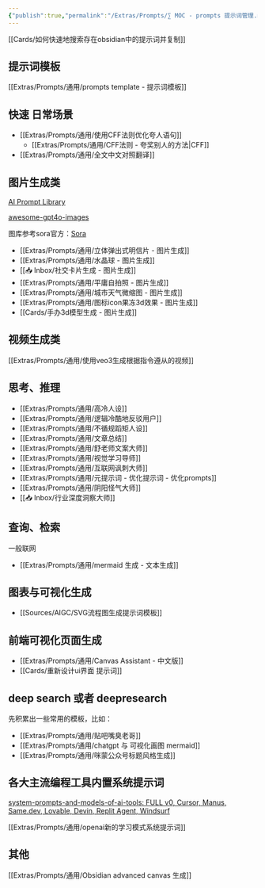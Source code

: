 ```yaml
---
{"publish":true,"permalink":"/Extras/Prompts/∑ MOC - prompts 提示词管理.md","created":"2025-04-24","modified":"2025-08-27","cssclasses":""}
---
```



[[Cards/如何快速地搜索存在obsidian中的提示词并复制]]

## 提示词模板

[[Extras/Prompts/通用/prompts template - 提示词模板]]

## 快速 日常场景

- [[Extras/Prompts/通用/使用CFF法则优化夸人语句]]
	- [[Extras/Prompts/通用/CFF法则 - 夸奖别人的方法\|CFF]]
- [[Extras/Prompts/通用/全文中文对照翻译]]

## 图片生成类

[AI Prompt Library](https://aifra.me/library)

[awesome-gpt4o-images](https://github.com/jamez-bondos/awesome-gpt4o-images)

图库参考sora官方：[Sora](https://sora.com/explore/images)

- [[Extras/Prompts/通用/立体弹出式明信片 - 图片生成]]
- [[Extras/Prompts/通用/水晶球 - 图片生成]]
- [[📥 Inbox/社交卡片生成 - 图片生成]]
- [[Extras/Prompts/通用/平庸自拍照 - 图片生成]]
- [[Extras/Prompts/通用/城市天气微缩图 - 图片生成]]
- [[Extras/Prompts/通用/图标icon果冻3d效果 - 图片生成]]
- [[Cards/手办3d模型生成 - 图片生成]]

## 视频生成类

[[Extras/Prompts/通用/使用veo3生成根据指令遵从的视频]]

## 思考、推理

- [[Extras/Prompts/通用/高冷人设]]
- [[Extras/Prompts/通用/逻辑冷酷地反驳用户]]
- [[Extras/Prompts/通用/不循规蹈矩人设]]
- [[Extras/Prompts/通用/文章总结]]
- [[Extras/Prompts/通用/舒老师文案大师]]
- [[Extras/Prompts/通用/视觉学习导师]]
- [[Extras/Prompts/通用/互联网讽刺大师]]
- [[Extras/Prompts/通用/元提示词 - 优化提示词 - 优化prompts]]
- [[Extras/Prompts/通用/阴阳怪气大师]]
- [[📥 Inbox/行业深度洞察大师]]

## 查询、检索

一般联网

- [[Extras/Prompts/通用/mermaid 生成 - 文本生成]]

## 图表与可视化生成

- [[Sources/AIGC/SVG流程图生成提示词模板]]

## 前端可视化页面生成

- [[Extras/Prompts/通用/Canvas Assistant - 中文版]]
- [[Cards/重新设计ui界面 提示词]]

## deep search 或者 deepresearch

先积累出一些常用的模板，比如：

- [[Extras/Prompts/通用/贴吧嘴臭老哥]]
- [[Extras/Prompts/通用/chatgpt 与 可视化画图 mermaid]]
- [[Extras/Prompts/通用/咪蒙公众号标题风格生成]]

## 各大主流编程工具内置系统提示词

[system-prompts-and-models-of-ai-tools: FULL v0, Cursor, Manus, Same.dev, Lovable, Devin, Replit Agent, Windsurf](https://github.com/x1xhlol/system-prompts-and-models-of-ai-tools)

[[Extras/Prompts/通用/openai新的学习模式系统提示词]]

## 其他

[[Extras/Prompts/通用/Obsidian advanced canvas 生成]]
